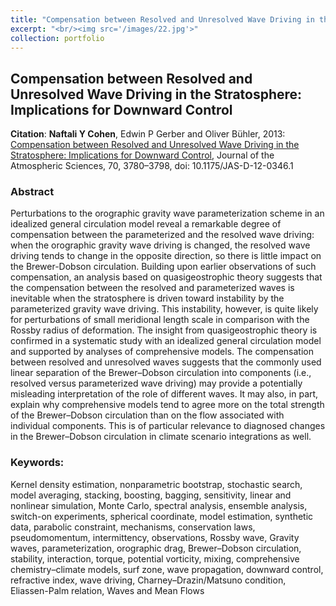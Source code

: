 ```yaml
---
title: "Compensation between Resolved and Unresolved Wave Driving in the Stratosphere: Implications for Downward Control"
excerpt: "<br/><img src='/images/22.jpg'>"
collection: portfolio
---
```



## Compensation between Resolved and Unresolved Wave Driving in the Stratosphere: Implications for Downward Control

**Citation**: **Naftali Y Cohen**, Edwin P Gerber and Oliver Bühler, 2013: [Compensation between Resolved and Unresolved Wave Driving in the Stratosphere: Implications for Downward Control](https://journals.ametsoc.org/doi/abs/10.1175/JAS-D-12-0346.1), Journal of the Atmospheric Sciences, 70, 3780–3798, doi: 10.1175/JAS-D-12-0346.1

### Abstract

Perturbations to the orographic gravity wave parameterization scheme in an idealized general circulation model reveal a remarkable degree of compensation between the parameterized and the resolved wave driving: when the orographic gravity wave driving is changed, the resolved wave driving tends to change in the opposite direction, so there is little impact on the Brewer-Dobson circulation. Building upon earlier observations of such compensation, an analysis based on quasigeostrophic theory suggests that the compensation between the resolved and parameterized waves is inevitable when the stratosphere is driven toward instability by the parameterized gravity wave driving. This instability, however, is quite likely for perturbations of small meridional length scale in comparison with the Rossby radius of deformation. The insight from quasigeostrophic theory is confirmed in a systematic study with an idealized general circulation model and supported by analyses of comprehensive models. The compensation between resolved and unresolved waves suggests that the commonly used linear separation of the Brewer–Dobson circulation into components (i.e., resolved versus parameterized wave driving) may provide a potentially misleading interpretation of the role of different waves. It may also, in part, explain why comprehensive models tend to agree more on the total strength of the Brewer–Dobson circulation than on the flow associated with individual components. This is of particular relevance to diagnosed changes in the Brewer–Dobson circulation in climate scenario integrations as well.


### Keywords:

Kernel density estimation, nonparametric bootstrap, stochastic search, model averaging, stacking, boosting, bagging, sensitivity, linear and nonlinear simulation, Monte Carlo, spectral analysis, ensemble analysis, switch-on experiments, spherical coordinate, model estimation, synthetic data, parabolic constraint, mechanisms, conservation laws, pseudomomentum, intermittency, observations, Rossby wave, Gravity waves, parameterization, orographic drag, Brewer–Dobson circulation, stability, interaction, torque, potential vorticity, mixing, comprehensive chemistry–climate models, surf zone, wave propagation, downward control, refractive index, wave driving, Charney–Drazin/Matsuno condition, Eliassen-Palm relation, Waves and Mean Flows
